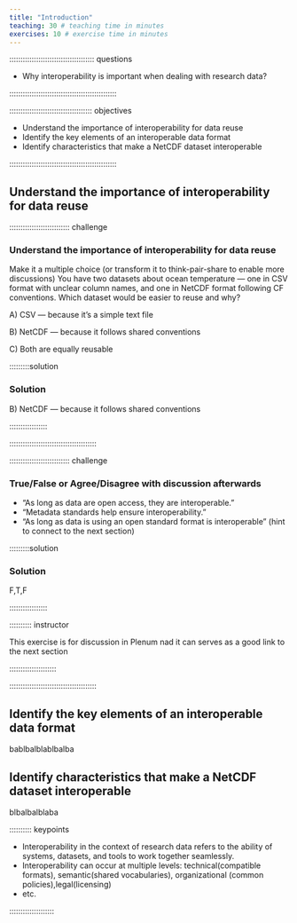 ```yaml
---
title: "Introduction"
teaching: 30 # teaching time in minutes
exercises: 10 # exercise time in minutes
---
```


:::::::::::::::::::::::::::::::::::::: questions 

- Why interoperability is important when dealing with research data? 

::::::::::::::::::::::::::::::::::::::::::::::::

::::::::::::::::::::::::::::::::::::: objectives

- Understand the importance of interoperability for data reuse
- Identify the key elements of an interoperable data format
- Identify characteristics that make a NetCDF dataset interoperable

::::::::::::::::::::::::::::::::::::::::::::::::

## Understand the importance of interoperability for data reuse


::::::::::::::::::::::::::: challenge

### Understand the importance of interoperability for data reuse

Make it a multiple choice (or transform it to think-pair-share to enable more discussions)
You have two datasets about ocean temperature — one in CSV format with unclear column names, and one in NetCDF format following CF conventions.
Which dataset would be easier to reuse and why?

A) CSV — because it’s a simple text file

B) NetCDF — because it follows shared conventions

C) Both are equally reusable

:::::::::solution

### Solution

B) NetCDF — because it follows shared conventions

:::::::::::::::::

:::::::::::::::::::::::::::::::::::::::


::::::::::::::::::::::::::: challenge

### True/False or Agree/Disagree with discussion afterwards 

- “As long as data are open access, they are interoperable.”
- “Metadata standards help ensure interoperability.”
- “As long as data is using an open standard format is interoperable” (hint to connect to the next section)

:::::::::solution

### Solution

F,T,F

:::::::::::::::::

:::::::::: instructor

This exercise is for discussion in Plenum nad it can serves as a good link to the next section

:::::::::::::::::::::

:::::::::::::::::::::::::::::::::::::::


## Identify the key elements of an interoperable data format

 bablbalblablbalba

## Identify characteristics that make a NetCDF dataset interoperable

blbalbalblaba


:::::::::: keypoints

- Interoperability in the context of research data refers to the ability of systems, datasets, and tools to work together seamlessly.
- Interoperability can occur at multiple levels: technical(compatible formats), semantic(shared vocabularies), organizational (common policies),legal(licensing)
- etc.

::::::::::::::::::::
